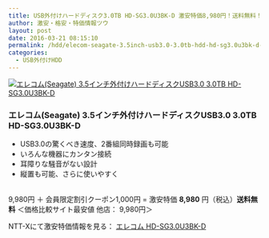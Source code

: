 ```yaml
---
title: USB外付けハードディスク3.0TB HD-SG3.0U3BK-D 激安特価8,980円！送料無料！
author: 激安・格安・特価情報ツウ
layout: post
date: 2016-03-21 08:15:10
permalink: /hdd/elecom-seagate-3.5inch-usb3.0-3.0tb-hdd-hd-sg3.0u3bk-d-8980-nttx.html
categories:
  - USB外付けHDD
---
```


<div class="img-bg2 img_L">
  <a href="//px.a8.net/svt/ejp?a8mat=ZYP6S+8IMA3E+S1Q+BWGDT&#038;a8ejpredirect=//nttxstore.jp/_II_EL15234066" target="_blank"><img border="0" alt="エレコム(Seagate) 3.5インチ外付けハードディスクUSB3.0 3.0TB HD-SG3.0U3BK-D" src="//image.nttxstore.jp/l2_images/E/EL/EL15234066.jpg" data-recalc-dims="1" /></a>
</div>

### エレコム(Seagate) 3.5インチ外付けハードディスクUSB3.0 3.0TB HD-SG3.0U3BK-D
<!--more-->

* USB3.0の驚くべき速度、2番組同時録画も可能
* いろんな機器にカンタン接続
* 耳障りな騒音がない設計
* 縦置も可能、さらに使いやすく

<br clear="all" />9,980円 ＋ 会員限定割引クーポン1,000円 = 激安特価 <span class="tokka-price"><strong>8,980</strong></span> 円（税込）**送料無料**
＜価格比較サイト最安値 他店： 9,980円＞

NTT-Xにて激安特価情報を見る： <span class="fs150p"><a href="//px.a8.net/svt/ejp?a8mat=ZYP6S+8IMA3E+S1Q+BWGDT&#038;a8ejpredirect=//nttxstore.jp/_II_EL15234066" target="_blank">エレコム HD-SG3.0U3BK-D</a></span>
